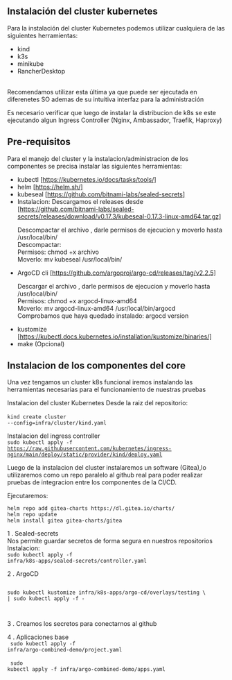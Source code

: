 ## Instalaci&oacute;n del cluster kubernetes

Para la instalaci&oacute;n del cluster Kubernetes podemos utilizar cualquiera
de las siguientes herramientas:
<br>
- kind
- k3s
- minikube
- RancherDesktop
<br>
Recomendamos utilizar esta &uacute;ltima ya que puede ser ejecutada en diferenetes
SO ademas de su intuitiva interfaz para la administraci&oacute;n

Es necesario verificar que luego de instalar la distribucion de k8s se este
ejecutando algun Ingress Controller (Nginx, Ambassador, Traefik, Haproxy)

## Pre-requisitos
Para el manejo del cluster y la instalacion/administracion de los componentes
se precisa instalar las siguientes herramientas:
- kubectl [https://kubernetes.io/docs/tasks/tools/]
- helm [https://helm.sh/]
- kubeseal [https://github.com/bitnami-labs/sealed-secrets]
 - Instalacion: Descargamos el releases desde [https://github.com/bitnami-labs/sealed-secrets/releases/download/v0.17.3/kubeseal-0.17.3-linux-amd64.tar.gz]
    <p>
    Descompactar el archivo , darle permisos de ejecucion y moverlo hasta /usr/local/bin/ <br>
    Descompactar:<br>
    Permisos: chmod +x archivo<br>
    Moverlo: mv kubeseal /usr/local/bin/<br>
    </p>
- ArgoCD cli [https://github.com/argoproj/argo-cd/releases/tag/v2.2.5]
    <p>
    Descargar el archivo , darle  permisos de ejecucion y moverlo hasta /usr/local/bin/<br>
    Permisos: chmod +x argocd-linux-amd64<br>
    Moverlo: mv argocd-linux-amd64 /usr/local/bin/argocd<br>
    Comprobamos que haya quedado instalado: argocd version<br>
    </p>
- kustomize [https://kubectl.docs.kubernetes.io/installation/kustomize/binaries/]
- make (Opcional)

## Instalacion de los componentes del core
Una vez tengamos un cluster k8s funcional iremos instalando las herramientas
necesarias para el funcionamiento de nuestras pruebas

Instalacion del cluster Kubernetes
Desde la raiz del repositorio: <br>
<br>
<code>kind create cluster --config=infra/cluster/kind.yaml</code>

Instalacion del ingress controller
<br>
<code>sudo kubectl apply -f https://raw.githubusercontent.com/kubernetes/ingress-nginx/main/deploy/static/provider/kind/deploy.yaml</code>
<br>

Luego de la instalacion del cluster instalaremos un software (Gitea),lo
utilizaremos como un repo paralelo al github real para poder realizar pruebas
de integracion entre los componentes de la CI/CD.

Ejecutaremos:

```
helm repo add gitea-charts https://dl.gitea.io/charts/
helm repo update
helm install gitea gitea-charts/gitea
```

1 .  Sealed-secrets <br>
Nos permite guardar secretos de forma segura en nuestros repositorios
Instalacion:<br>
<code>sudo  kubectl apply -f infra/k8s-apps/sealed-secrets/controller.yaml</code>

2 . ArgoCD <br>

<code>
sudo kubectl kustomize infra/k8s-apps/argo-cd/overlays/testing \
| sudo kubectl apply -f -
<br>
</code>

3 . Creamos los secretos para conectarnos al github

4 . Aplicaciones base
 <br>
 <code>
 sudo kubectl apply -f infra/argo-combined-demo/project.yaml
 </code>
 <br>
 <br>
 <code>
 sudo kubectl apply -f infra/argo-combined-demo/apps.yaml
 </code>
